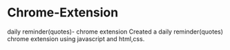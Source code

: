 # Chrome-Extension
daily reminder(quotes)- chrome extension 
Created a daily reminder(quotes) chrome extension using javascript and html,css.
